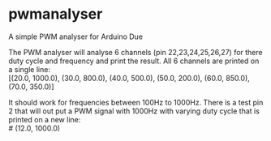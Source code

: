 # pwmanalyser
A simple PWM analyser for Arduino Due

The PWM analyser will analyse 6 channels (pin 22,23,24,25,26,27) for there duty cycle and frequency and print the result. All 6 channels are printed on a single line:<br />
[(20.0, 1000.0), (30.0, 800.0), (40.0, 500.0), (50.0, 200.0), (60.0, 850.0), (70.0, 350.0)]

It should work for frequencies between 100Hz to 1000Hz. There is a test pin 2 that will out put a PWM signal with 1000Hz with varying duty cycle that is printed on a new line:<br />
\# (12.0, 1000.0)
